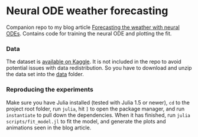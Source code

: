 # Neural ODE weather forecasting
Companion repo to my blog article [Forecasting the weather with neural ODEs](https://sebastiancallh.github.io/post/neural-ode-weather-forecast/). Contains code for training the neural ODE and plotting the fit.

### Data
The dataset is [available on Kaggle](https://www.kaggle.com/sumanthvrao/daily-climate-time-series-data). It is not included in the repo to avoid potential issues with data redistribution. So you have to download and unzip the data set into the [data](./data) folder.

### Reproducing the experiments
Make sure you have Julia installed (tested with Julia 1.5 or newer), `cd` to the project root folder, run `julia`, hit `]` to open the package manager, and run `instantiate` to pull down the dependencies. When it has finished, run `julia scripts/fit_model.jl` to fit the model, and generate the plots and animations seen in the blog article. 
